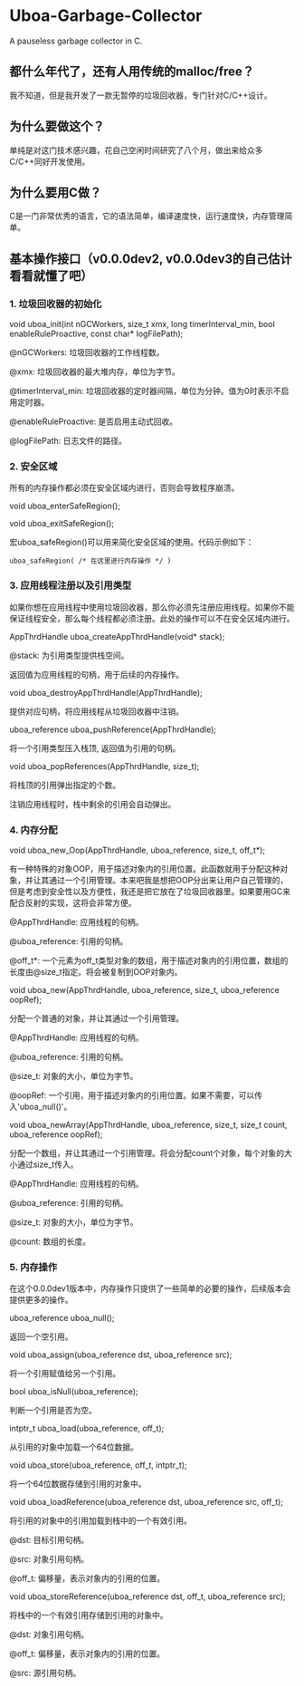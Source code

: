 # Uboa-Garbage-Collector
A pauseless garbage collector in C.

## 都什么年代了，还有人用传统的malloc/free？
我不知道，但是我开发了一款无暂停的垃圾回收器，专门针对C/C++设计。

## 为什么要做这个？
单纯是对这门技术感兴趣，花自己空闲时间研究了八个月，做出来给众多C/C++同好开发使用。

## 为什么要用C做？
C是一门非常优秀的语言，它的语法简单，编译速度快，运行速度快，内存管理简单。

## 基本操作接口（v0.0.0dev2, v0.0.0dev3的自己估计看看就懂了吧）

### 1. 垃圾回收器的初始化
void uboa_init(int nGCWorkers, size_t xmx, long timerInterval_min, bool enableRuleProactive, const char* logFilePath);

@nGCWorkers: 垃圾回收器的工作线程数。

@xmx: 垃圾回收器的最大堆内存，单位为字节。

@timerInterval_min: 垃圾回收器的定时器间隔，单位为分钟。值为0时表示不启用定时器。

@enableRuleProactive: 是否启用主动式回收。

@logFilePath: 日志文件的路径。

### 2. 安全区域
所有的内存操作都必须在安全区域内进行，否则会导致程序崩溃。

void uboa_enterSafeRegion();

void uboa_exitSafeRegion();

宏uboa_safeRegion()可以用来简化安全区域的使用。代码示例如下：

    uboa_safeRegion( /* 在这里进行内存操作 */ )

### 3. 应用线程注册以及引用类型
如果你想在应用线程中使用垃圾回收器，那么你必须先注册应用线程。如果你不能保证线程安全，那么每个线程都必须注册。此处的操作可以不在安全区域内进行。

AppThrdHandle uboa_createAppThrdHandle(void* stack);

@stack: 为引用类型提供栈空间。

返回值为应用线程的句柄，用于后续的内存操作。

void uboa_destroyAppThrdHandle(AppThrdHandle);

提供对应句柄，将应用线程从垃圾回收器中注销。

uboa_reference uboa_pushReference(AppThrdHandle);

将一个引用类型压入栈顶, 返回值为引用的句柄。

void uboa_popReferences(AppThrdHandle, size_t);

将栈顶的引用弹出指定的个数。

注销应用线程时，栈中剩余的引用会自动弹出。

### 4. 内存分配

void uboa_new_Oop(AppThrdHandle, uboa_reference, size_t, off_t*);

有一种特殊的对象OOP，用于描述对象内的引用位置。此函数就用于分配这种对象，并让其通过一个引用管理。本来吧我是想把OOP分出来让用户自己管理的，但是考虑到安全性以及方便性，我还是把它放在了垃圾回收器里。如果要用GC来配合反射的实现，这将会非常方便。

@AppThrdHandle: 应用线程的句柄。

@uboa_reference: 引用的句柄。

@off_t*: 一个元素为off_t类型对象的数组，用于描述对象内的引用位置，数组的长度由@size_t指定。将会被复制到OOP对象内。

void uboa_new(AppThrdHandle, uboa_reference, size_t, uboa_reference oopRef);

分配一个普通的对象，并让其通过一个引用管理。

@AppThrdHandle: 应用线程的句柄。

@uboa_reference: 引用的句柄。

@size_t: 对象的大小，单位为字节。

@oopRef: 一个引用，用于描述对象内的引用位置。如果不需要，可以传入'uboa_null()'。

void uboa_newArray(AppThrdHandle, uboa_reference, size_t, size_t count, uboa_reference oopRef);

分配一个数组，并让其通过一个引用管理。将会分配count个对象，每个对象的大小通过size_t传入。

@AppThrdHandle: 应用线程的句柄。

@uboa_reference: 引用的句柄。

@size_t: 对象的大小，单位为字节。

@count: 数组的长度。

### 5. 内存操作

在这个0.0.0dev1版本中，内存操作只提供了一些简单的必要的操作，后续版本会提供更多的操作。

uboa_reference uboa_null();

返回一个空引用。

void uboa_assign(uboa_reference dst, uboa_reference src);

将一个引用赋值给另一个引用。

bool uboa_isNull(uboa_reference);

判断一个引用是否为空。

intptr_t uboa_load(uboa_reference, off_t);

从引用的对象中加载一个64位数据。

void uboa_store(uboa_reference, off_t, intptr_t);

将一个64位数据存储到引用的对象中。

void uboa_loadReference(uboa_reference dst, uboa_reference src, off_t);

将引用的对象中的引用加载到栈中的一个有效引用。

@dst: 目标引用句柄。

@src: 对象引用句柄。

@off_t: 偏移量，表示对象内的引用的位置。

void uboa_storeReference(uboa_reference dst, off_t, uboa_reference src);

将栈中的一个有效引用存储到引用的对象中。

@dst: 对象引用句柄。

@off_t: 偏移量，表示对象内的引用的位置。

@src: 源引用句柄。
